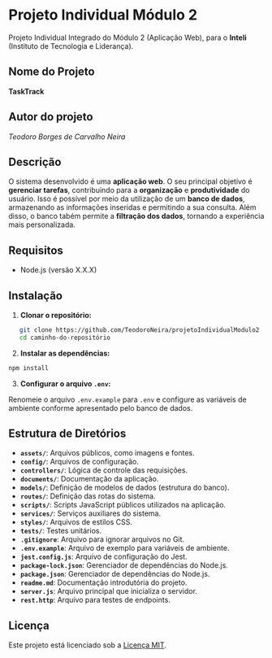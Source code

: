 # Projeto Individual Módulo 2

Projeto Individual Integrado do Módulo 2 (Aplicação Web), para o **Inteli** (Instituto de Tecnologia e Liderança).

## Nome do Projeto

**TaskTrack**

## Autor do projeto

_Teodoro Borges de Carvalho Neira_

## Descrição

O sistema desenvolvido é uma **aplicação web**. O seu principal objetivo é **gerenciar tarefas**, contribuindo para a **organização** e **produtividade** do usuário. Isso é possível por meio da utilização de um **banco de dados**, armazenando as informações inseridas e permitindo a sua consulta. Além disso, o banco tabém permite a **filtração dos dados**, tornando a experiência mais personalizada.

## Requisitos

- Node.js (versão X.X.X)

## Instalação

1. **Clonar o repositório:**

```bash
   git clone https://github.com/TeodoroNeira/projetoIndividualModulo2
   cd caminho-do-repositório
```

2. **Instalar as dependências:**

```bash
npm install
```

3. **Configurar o arquivo `.env`:**

Renomeie o arquivo `.env.example` para `.env` e configure as variáveis de ambiente conforme apresentado pelo banco de dados.

## Estrutura de Diretórios

- **`assets/`**: Arquivos públicos, como imagens e fontes.
- **`config/`**: Arquivos de configuração.
- **`controllers/`**: Lógica de controle das requisições.
- **`documents/`**: Documentação da aplicação.
- **`models/`**: Definição de modelos de dados (estrutura do banco).
- **`routes/`**: Definição das rotas do sistema.
- **`scripts/`**: Scripts JavaScript públicos utilizados na aplicação.
- **`services/`**: Serviços auxiliares do sistema.
- **`styles/`**: Arquivos de estilos CSS.
- **`tests/`**: Testes unitários.
- **`.gitignore`**: Arquivo para ignorar arquivos no Git.
- **`.env.example`**: Arquivo de exemplo para variáveis de ambiente.
- **`jest.config.js`**: Arquivo de configuração do Jest.
- **`package-lock.json`**: Gerenciador de dependências do Node.js.
- **`package.json`**: Gerenciador de dependências do Node.js.
- **`readme.md`**: Documentação introdutória do projeto.
- **`server.js`**: Arquivo principal que inicializa o servidor.
- **`rest.http`**: Arquivo para testes de endpoints.

## Licença

Este projeto está licenciado sob a [Licença MIT](LICENSE).
